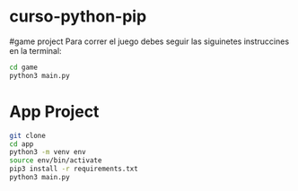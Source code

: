 # curso-python-pip

#game project
Para correr el juego debes seguir las siguinetes instruccines en la terminal:

``` sh
cd game
python3 main.py
```

# App Project
```sh
git clone
cd app
python3 -m venv env
source env/bin/activate
pip3 install -r requirements.txt
python3 main.py
```



